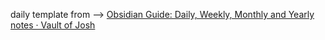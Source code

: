 daily template from  -->  [Obsidian Guide: Daily, Weekly, Monthly and Yearly notes · Vault of Josh](https://vaultofjosh.com/blog/obsidian-periodic-notes/)